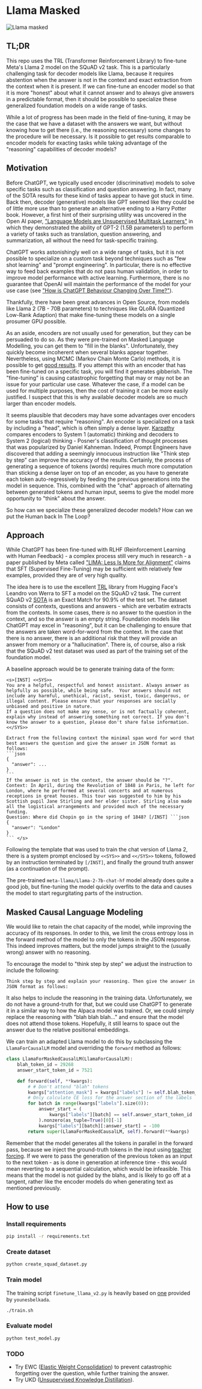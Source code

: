 # Llama Masked

![Llama masked](llama_masked.png)

## TL;DR

This repo uses the TRL (Transformer Reinforcement Library) to fine-tune Meta's Llama 2 model on the SQuAD v2 task. This is a particularly challenging task for decoder models like Llama, because it requires abstention when the answer is not in the context and exact extraction from the context when it is present. If we can fine-tune an encoder model so that it is more "honest" about what it cannot answer and to always give answers in a predictable format, then it should be possible to specialize these generalized foundation models on a wide range of tasks.

While a lot of progress has been made in the field of fine-tuning, it may be the case that we have a dataset with the answers we want, but without knowing how to get there (i.e., the reasoning necessary) some changes to the procedure will be necessary. Is it possible to get results comparable to encoder models for exacting tasks while taking advantage of the "reasoning" capabilities of decoder models?

## Motivation

Before ChatGPT, we typically used encoder (discriminative) models to solve specific tasks such as classification and question answering. In fact, many of the SOTA results for these kind of tasks appear to have got stuck in time. Back then, decoder (generative) models like GPT seemed like they could be of little more use than to generate an alternative ending to a Harry Potter book. However, a first hint of their surprising utility was uncovered in the Open AI paper, ["Language Models are Unsupervised Multitask Learners"](https://cdn.openai.com/better-language-models/language_models_are_unsupervised_multitask_learners.pdf) in which they demonstrated the ability of GPT-2 (1.5B parameters!) to perform a variety of tasks such as translation, question answering, and summarization, all without the need for task-specific training.

ChatGPT works astonishingly well on a wide range of tasks, but it is not possible to specialize on a custom task beyond techniques such as "few shot learning" and "prompt engineering". In particular, there is no effective way to feed back examples that do not pass human validation, in order to improve model performance with active learning. Furthermore, there is no guarantee that OpenAI will maintain the performance of the model for your use case (see ["How is ChatGPT Behaviour Changing Over Time?"](https://arxiv.org/pdf/2307.09009.pdf)).

Thankfully, there have been great advances in Open Source, from models like Llama 2 (7B - 70B parameters) to techniques like QLoRA (Quantized Low-Rank Adaption) that make fine-tuning these models on a single prosumer GPU possible.

As an aside, encoders are not usually used for generation, but they can be persuaded to do so. As they were pre-trained on Masked Language Modelling, you can get them to "fill in the blanks". Unfortunately, they quickly become incoherent when several blanks appear together. Nevertheless, using MCMC (Markov Chain Monte Carlo) methods, it is possible to get [good results](https://github.com/teticio/inBERTolate). If you attempt this with an encoder that has been fine-tuned on a specific task, you will find it generates gibberish. The "fine-tuning" is causing catastrophic forgetting that may or may not be an issue for your particular use case. Whatever the case, if a model can be used for multiple purposes, then the cost of training it can be more easily justified. I suspect that this is why available decoder models are so much larger than encoder models.

It seems plausible that decoders may have some advantages over encoders for some tasks that require "reasoning". An encoder is specialized on a task by including a "head", which is often simply a dense layer. [Karpathy](https://www.youtube.com/watch?v=bZQun8Y4L2A) compares encoders to System 1 (automatic) thinking and decoders to System 2 (logical) thinking - Posner's classification of thought processes that was popularized by Daniel Kahneman. Indeed, Prompt Engineers have discovered that adding a seemingly innocuous instruction like "Think step by step" can improve the accuracy of the results. Certainly, the process of generating a sequence of tokens (words) requires much more computation than sticking a dense layer on top of an encoder, as you have to generate each token auto-regressively by feeding the previous generations into the model in sequence. This, combined with the "chat" approach of alternating between generated tokens and human input, seems to give the model more opportunity to "think" about the answer.

So how can we specialize these generalized decoder models? How can we put the Human back In The Loop?

## Approach

While ChatGPT has been fine-tuned with RLHF (Reinforcement Learning with Human Feedback) - a complex process still very much in research - a paper published by Meta called ["LIMA: Less Is More for Alignment"](https://arxiv.org/pdf/2305.11206.pdf) claims that SFT (Supervised Fine-Tuning) may be sufficient with relatively few examples, provided they are of very high quality.

The idea here is to use the excellent [TRL](https://github.com/lvwerra/trl) library from Hugging Face's Leandro von Werra to SFT a model on the SQuAD v2 task. The current SQuAD v2 [SOTA](https://paperswithcode.com/sota/question-answering-on-squad20) is an Exact Match for 90.9% of the test set. The dataset consists of contexts, questions and answers - which are verbatim extracts from the contexts. In some cases, there *is* no answer to the question in the context, and so the answer is an empty string. Foundation models like ChatGPT may excel in "reasoning", but it can be challenging to ensure that the answers are taken word-for-word from the context. In the case that there is no answer, there is an additional risk that they will provide an answer from memory or a "hallucination". There is, of course, also a risk that the SQuAD v2 test dataset was used as part of the training set of the foundation model.

A baseline approach would be to generate training data of the form:

````
<s>[INST] <<SYS>>
You are a helpful, respectful and honest assistant. Always answer as helpfully as possible, while being safe.  Your answers should not include any harmful, unethical, racist, sexist, toxic, dangerous, or illegal content. Please ensure that your responses are socially unbiased and positive in nature.
If a question does not make any sense, or is not factually coherent, explain why instead of answering something not correct. If you don't know the answer to a question, please don't share false information.
<</SYS>>

Extract from the following context the minimal span word for word that best answers the question and give the answer in JSON format as follows:
```json
{
  "answer": ...
}
```
If the answer is not in the context, the answer should be "?".
Context: In April, during the Revolution of 1848 in Paris, he left for London, where he performed at several concerts and at numerous receptions in great houses. This tour was suggested to him by his Scottish pupil Jane Stirling and her elder sister. Stirling also made all the logistical arrangements and provided much of the necessary funding.
Question: Where did Chopin go in the spring of 1848? [/INST] ```json
{
  "answer": "London"
}
``` </s>
````

Following the template that was used to train the chat version of Llama 2, there is a system prompt enclosed by `<<SYS>>` and `<</SYS>>` tokens, followed by an instruction terminated by `[/INST]`, and finally the ground truth answer (as a continuation of the prompt).

The pre-trained `meta-llama/Llama-2-7b-chat-hf` model already does quite a good job, but fine-tuning the model quickly overfits to the data and causes the model to start regurgitating parts of the instruction.

## Masked Causal Language Modeling

We would like to retain the chat capacity of the model, while improving the accuracy of its responses. In order to this, we limit the cross entropy loss in the forward method of the model to only the tokens in the JSON response. This indeed improves matters, but the model jumps straight to the (usually wrong) answer with no reasoning.

To encourage the model to "think step by step" we adjust the instruction to include the following:
````
Think step by step and explain your reasoning. Then give the answer in JSON format as follows:
````

It also helps to include the reasoning in the training data. Unfortunately, we do not have a ground-truth for that, but we could use ChatGPT to generate it in a similar way to how the Alpaca model was trained. Or, we could simply replace the reasoning with "blah blah blah..." and ensure that the model does not attend those tokens. Hopefully, it still learns to space out the answer due to the relative positional embeddings.

We can train an adapted Llama model to do this by subclassing the `LlamaForCausalLM` model and overriding the `forward` method as follows:

```python
class LlamaForMaskedCausalLM(LlamaForCausalLM):
    blah_token_id = 29268
    answer_start_token_id = 7521

    def forward(self, **kwargs):
        # # Don't attend "blah" tokens
        kwargs["attention_mask"] = kwargs["labels"] != self.blah_token_id
        # Only calculate CE loss for the answer section of the labels
        for batch in range(kwargs["labels"].size(0)):
            answer_start = (
                kwargs["labels"][batch] == self.answer_start_token_id
            ).nonzero(as_tuple=True)[0][-1]
            kwargs["labels"][batch][:answer_start] = -100
        return super(LlamaForMaskedCausalLM, self).forward(**kwargs)
```

Remember that the model generates all the tokens in parallel in the forward pass, because we inject the ground-truth tokens in the input using [teacher forcing](https://towardsdatascience.com/what-is-teacher-forcing-3da6217fed1c). If we were to pass the generation of the previous token as an input to the next token - as is done in generation at inference time - this would mean reverting to a sequential calculation, which would be infeasible. This means that the model is not guided by the blahs, and is likely to go off at a tangent, rather like the encoder models do when generating text as mentioned previously.

## How to use

### Install requirements

```bash
pip install -r requirements.txt
```

### Create dataset

```bash
python create_squad_dataset.py
```

### Train model

The training script `finetune_llama_v2.py` is heavily based on [one](https://gist.github.com/younesbelkada/9f7f75c94bdc1981c8ca5cc937d4a4da) provided by `younesbelkada`.

```bash
./train.sh
```

### Evaluate model

```bash
python test_model.py
```

### TODO

* Try EWC ([Elastic Weight Consolidation](https://arxiv.org/pdf/1612.00796.pdf)) to prevent catastrophic forgetting over the question, while further training the answer.
* Try UKD ([Unsupervised Knowledge Distillation](https://arxiv.org/pdf/2302.11074.pdf)).
